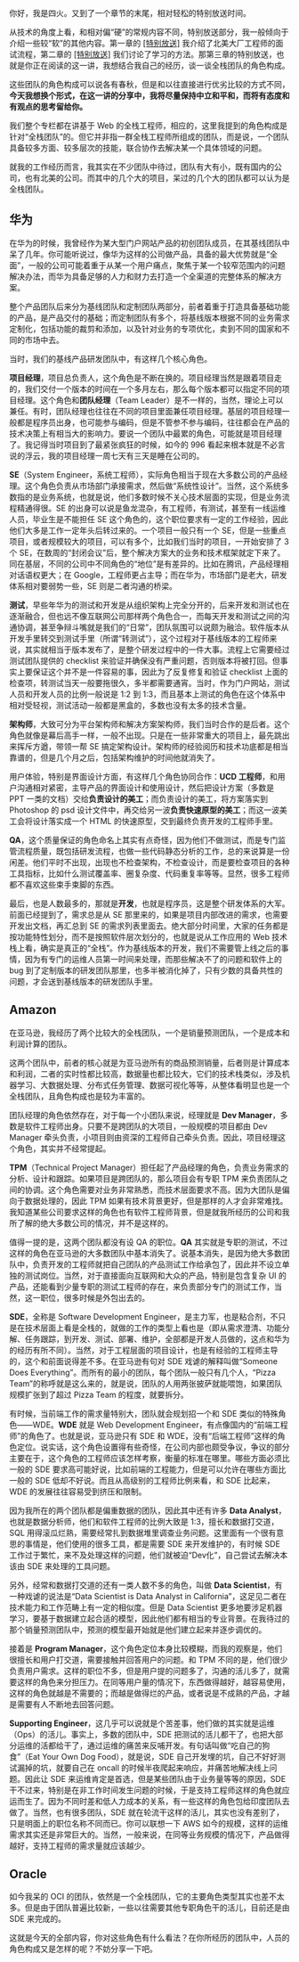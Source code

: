 你好，我是四火。又到了一个章节的末尾，相对轻松的特别放送时间。

从技术的角度上看，和相对偏“硬”的常规内容不同，特别放送部分，我一般倾向于介绍一些较“软”的其他内容。第一章的 [\[特别放送\]](https://time.geekbang.org/column/article/139370) 我介绍了北美大厂工程师的面试流程，第二章的 [\[特别放送\]](https://time.geekbang.org/column/article/145851) 我们讨论了学习的方法。那第三章的特别放送，也就是你正在阅读的这一讲，我想结合我自己的经历，谈一谈全栈团队的角色构成。

这些团队的角色构成可以说各有春秋，但是和以往直接进行优劣比较的方式不同，**今天我想换个形式，在这一讲的分享中，我将尽量保持中立和平和，而将有态度和有观点的思考留给你。**

我们整个专栏都在讲基于 Web 的全栈工程师，相应的，这里我提到的角色构成是针对“全栈团队”的。但它并非指一群全栈工程师所组成的团队，而是说，一个团队具备较多方面、较多层次的技能，联合协作去解决某一个具体领域的问题。

就我的工作经历而言，我其实在不少团队中待过，团队有大有小，既有国内的公司，也有北美的公司。而其中的几个大的项目，呆过的几个大的团队都可以认为是全栈团队。

## 华为

在华为的时候，我曾经作为某大型门户网站产品的初创团队成员，在其基线团队中呆了几年。你可能听说过，像华为这样的公司做产品，具备的最大优势就是“全面”，一般的公司可能着重于从某一个用户痛点，聚焦于某一个较窄范围内的问题解决办法，而华为具备足够的人力和财力去打造一个全渠道的完整体系的解决方案。

<!-- [[[read_end]]] -->

整个产品团队后来分为基线团队和定制团队两部分，前者着重于打造具备基础功能的产品，是产品交付的基础；而定制团队有多个，将基线版本根据不同的业务需求定制化，包括功能的裁剪和添加，以及针对业务的专项优化，卖到不同的国家和不同的市场中去。

当时，我们的基线产品研发团队中，有这样几个核心角色。

**项目经理**，项目总负责人，这个角色是不断在换的。项目经理当然是跟着项目走的，我们交付一个版本的时间在一个多月左右，那么每个版本都可以指定不同的项目经理。这个角色和**团队经理**（Team Leader）是不一样的，当然，理论上可以兼任。有时，团队经理也往往在不同的项目里面兼任项目经理。基层的项目经理一般都是程序员出身，也可能参与编码，但是不管参不参与编码，往往都会在产品的技术决策上有相当大的影响力。要说一个团队中最累的角色，可能就是项目经理了。我记得当时项目到了最紧张疯狂的时候，如今的 996 看起来根本就是不必言说的浮云，我的项目经理一周七天有三天是睡在公司的。

**SE**（System Engineer，系统工程师），实际角色相当于现在大多数公司的产品经理。这个角色负责从市场部门承接需求，然后做“系统性设计”。当然，这个系统多数指的是业务系统，也就是说，他们多数时候不关心技术层面的实现，但是业务流程精通得很。SE 的出身可以说是鱼龙混杂，有工程师，有测试，甚至有一线运维人员，毕业生是不能担任 SE 这个角色的，这个职位要求有一定的工作经验，因此他们大多是工作一定年头后转过来的。一个项目一般只有一个 SE，但是一些重点项目，或者规模较大的项目，可以有多个，比如我们当时的项目，一开始安排了 3 个 SE，在数周的“封闭会议”后，整个解决方案大的业务和技术框架就定下来了。同在基层，不同的公司中不同角色的“地位”是有差异的。比如在腾讯，产品经理相对话语权更大；在 Google，工程师更占主导；而在华为，市场部门是老大，研发体系相对要弱势一些，SE 则是二者沟通的桥梁。

**测试**，早些年华为的测试和开发是从组织架构上完全分开的，后来开发和测试也在逐渐融合，但也远不像互联网公司那样两个角色合一，而每天开发和测试之间的沟通协调，甚至争辩斗嘴就是我们的“日常”，团队氛围可以说颇为融洽。软件版本从开发手里转交到测试手里（所谓“转测试”），这个过程对于基线版本的工程师来说，其实就相当于版本发布了，是整个研发过程中的一件大事。流程上它需要经过测试团队提供的 checklist 来验证并确保没有严重问题，否则版本将被打回。但事实上要保证这个并不是一件容易的事，因此为了反复修复和验证 checklist 上面的检查项，转测试当天一般要拖很久，多半都需要通宵。当时，作为门户网站，测试人员和开发人员的比例一般说是 1:2 到 1:3，而且基本上测试的角色在这个体系中相对受轻视，测试活动一般都是黑盒的，多数也没有太多的技术含量。

**架构师**，大致可分为平台架构师和解决方案架构师，我们当时合作的是后者。这个角色就像是幕后高手一样，一般不出现。只是在一些非常重大的项目上，最先跳出来挥斥方遒，带领一帮 SE 搞定架构设计。架构师的经验阅历和技术功底都是相当靠谱的，但是几个月之后，包括架构维护的时间他就消失了。

用户体验，特别是界面设计方面，有这样几个角色协同合作：**UCD 工程师**，和用户沟通相对紧密，主导产品的界面设计和使用设计，然后把设计方案（多数是 PPT 一类的文档）交给**负责设计的美工**；而负责设计的美工，将方案落实到 Photoshop 的 psd 设计文件中，再交给另一波**负责快速原型的美工**；而这一波美工会将设计落实成一个 HTML 的快速原型，交到最终负责开发的工程师手里。

**QA**，这个质量保证的角色命名上其实有点奇怪，因为他们不做测试，而是专门监管流程质量，既包括研发流程，也做一些代码静态分析的工作，总的来说算是一份闲差。他们平时不出现，出现也不检查架构，不检查设计，而是要检查项目的各种工具指标，比如什么测试覆盖率、圈复杂度、代码重复率等等。显然，很多工程师都不喜欢这些束手束脚的东西。

最后，也是人数最多的，那就是**开发**，也就是程序员，这是整个研发体系的大军。前面已经提到了，需求总是从 SE 那里来的，如果是项目内部改进的需求，也需要开发出文档，再汇总到 SE 的需求列表里面去。绝大部分时间里，大家的任务都是按功能特性划分，而不是按照软件层次划分的，也就是说从工作应用的 Web 技术栈上看，确实是真正的“全栈”。作为基线版本的开发，我们不需要管上线之后的事情，因为有专门的运维人员第一时间来处理，而那些解决不了的问题和软件上的 bug 到了定制版本的研发团队那里，也多半被消化掉了，只有少数的具备共性的问题，才会送到基线版本的研发团队手里。

## Amazon

在亚马逊，我经历了两个比较大的全栈团队，一个是销量预测团队，一个是成本和利润计算的团队。

这两个团队中，前者的核心就是为亚马逊所有的商品预测销量，后者则是计算成本和利润，二者的实时性都比较高，数据量也都比较大，它们的技术栈类似，涉及机器学习、大数据处理、分布式任务管理、数据可视化等等，从整体看明显也是一个全栈团队，且角色构成也是较为丰富的。

团队经理的角色依然存在，对于每一个小团队来说，经理就是 **Dev Manager**，多数是软件工程师出身。只要不是跨团队的大项目，一般规模的项目都由 Dev Manager 牵头负责，小项目则由资深的工程师自己牵头负责。因此，项目经理这个角色，其实并不经常提起。

**TPM**（Technical Project Manager）担任起了产品经理的角色，负责业务需求的分析、设计和跟踪。如果项目是跨团队的，那么项目会有专职 TPM 来负责团队之间的协调。这个角色需要对业务非常熟悉，而技术层面要求不高。因为大团队是偏向于数据处理的，因此 TPM 如果有技术背景更好，但是那样的人才会非常难找。我知道某些公司要求这样的角色也有软件工程师背景，但是就我所经历的公司和我所了解的绝大多数公司的情况，并不是这样的。

值得一提的是，这两个团队都没有设 QA 的职位。**QA** 其实就是专职的测试，不过这样的角色在亚马逊的大多数团队中基本消失了。说基本消失，是因为绝大多数团队中，负责开发的工程师就把自己团队的产品测试工作给承包了，因此并不设立单独的测试岗位。当然，对于直接面向互联网和大众的产品，特别是包含复杂 UI 的产品，还能看到少量专职的测试工程师的存在，来负责部分专门的测试工作，当然，这一职位，很多时候是外包出去的。

**SDE**，全称是 Software Development Engineer，是主力军，也是粘合剂，不只是在技术层面上看是全栈的，就做的工作的类型上看也是（即从需求澄清、功能分解、任务跟踪，到开发、测试、部署、维护，全部都是开发人员做的，这点和华为的经历有所不同）。当然，对于工程层面的项目设计，也是有经验的工程师主导的，这个和前面说得差不多。在亚马逊有句对 SDE 戏谑的解释叫做“Someone Does Everything”。而所有的最小的团队，每个团队一般只有几个人，“Pizza Team”的称呼就是这么来的，就是说，团队的人用两张披萨就能喂饱，如果团队规模扩张到了超过 Pizza Team 的程度，就要拆分。

有时候，当前端工作的需求量特别大，团队就会规划招一个和 SDE 类似的特殊角色——WDE。**WDE** 就是 Web Development Engineer，有点像国内的“前端工程师”的角色了。也就是说，亚马逊只有 SDE 和 WDE，没有“后端工程师”这样的角色定位。说实话，这个角色设置得有些奇怪，在公司内部也颇受争议，争议的部分主要在于，这个角色的工程师应该怎样考察，衡量的标准在哪里。哪些方面必须比一般的 SDE 要求高可能好说，比如前端的工程能力，但是可以允许在哪些方面比一般的 SDE 低却不好说。而且从高级别的工程师比例来看，和 SDE 比起来，WDE 的发展往往容易受到挤压和限制。

因为我所在的两个团队都是偏重数据的团队，因此其中还有许多 **Data Analyst**，也就是数据分析师，他们和软件工程师的比例大致是 1:3，擅长和数据打交道，SQL 用得滚瓜烂熟，需要经常扎到数据堆里调查业务问题。这里面有一个很有意思的事情是，他们使用的很多工具，都是需要 SDE 来开发维护的，有时候 SDE 工作过于繁忙，来不及处理这样的问题，他们就被迫“Dev化”，自己尝试去解决本该由 SDE 来处理的工具问题。

另外，经常和数据打交道的还有一类人数不多的角色，叫做 **Data Scientist**，有一种戏谑的说法是“Data Scientist is Data Analyst in California”，这足见二者在技术能力和工作范畴上有一定的相似度。但是 Data Scientist 更多地要涉足机器学习，要基于数据建立起合适的模型，因此他们都有相当的专业背景。在我待过的那个销量预测团队中，预测的模型最开始就是他们建立起来并逐步调优的。

接着是 **Program Manager**，这个角色定位本身比较模糊，而我的观察是，他们很擅长和用户打交道，需要接触并回答用户的问题。和 TPM 不同的是，他们很少负责用户需求。这样的职位不多，但是用户提的问题多了，沟通的活儿多了，就需要这样的角色来分担压力。在同等用户量的情况下，东西做得越好，越容易使用，这样的角色就越是不需要的；而越是做得烂的产品，或者说是不成熟的产品，才越是需要有人不断地去回答问题。

**Supporting Engineer**，这几乎可以说就是个苦差事，他们做的其实就是运维（Ops）的活儿。事实上，多数的团队中，SDE 把测试的活儿都干了，也把大部分运维的活都给干了，通过运维的痛苦来反哺开发。有句话叫做“吃自己的狗食”（Eat Your Own Dog Food），就是说，SDE 自己开发埋的坑，自己不好好测试漏掉的坑，就要自己在 oncall 的时候半夜爬起来响应，并痛苦地解决线上问题。因此让 SDE 来运维肯定是首选，但是某些团队由于业务量等等的原因，SDE 干不过来，特别是在非工作时间发生问题的时候，于是支持工程师这样的角色就应运而生了。因为不同时差和低人力成本的关系，有一些这样的角色包给印度团队去做了。当然，也有很多团队，SDE 就在轮流干这样的活儿，其实也没有差别了，只是明面上的职位名称不同而已。你可以联想一下 AWS 如今的规模，这样的运维需求其实还是非常巨大的。当然，一般来说，在同等业务规模的情况下，产品做得越好，支持工程师的需求量就应该越少。

## Oracle

如今我呆的 OCI 的团队，依然是一个全栈团队，它的主要角色类型其实也差不太多。但是由于团队普遍比较新，一些以往需要其他专职角色干的活儿，目前还是由 SDE 来完成的。

这就是今天的全部内容，你对这些角色有什么看法？在你所经历的团队中，人员的角色构成又是怎样的呢？不妨分享一下吧。